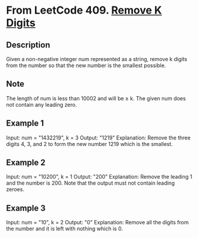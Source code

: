 # From LeetCode 409. [Remove K Digits](https://leetcode-cn.com/problems/remove-k-digits/) 

## Description  
Given a non-negative integer num represented as a string, remove k digits from the number so that the new number is the smallest possible.

## Note  
The length of num is less than 10002 and will be ≥ k.
The given num does not contain any leading zero.

## Example 1  

Input: num = "1432219", k = 3
Output: "1219"
Explanation: Remove the three digits 4, 3, and 2 to form the new number 1219 which is the smallest.

## Example 2  

Input: num = "10200", k = 1
Output: "200"
Explanation: Remove the leading 1 and the number is 200. Note that the output must not contain leading zeroes.

## Example 3  

Input: num = "10", k = 2
Output: "0"
Explanation: Remove all the digits from the number and it is left with nothing which is 0.


